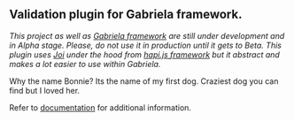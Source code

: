 ## Validation plugin for Gabriela framework.

*This project as well as [Gabriela framework](https://github.com/gabriela-framework/gabriela) are still under development and in Alpha
stage. Please, do not use it in production until it gets to Beta.
This plugin uses [Joi](https://github.com/hapijs/joi) under the hood from [hapi.js framework](https://github.com/hapijs) but it 
abstract and makes a lot easier to use within Gabriela.*

Why the name Bonnie? Its the name of my first dog. Craziest dog you can find
but I loved her.

Refer to [documentation](https://gabriela-framework.github.io/bonnie-validation-plugin/#/) for additional information.